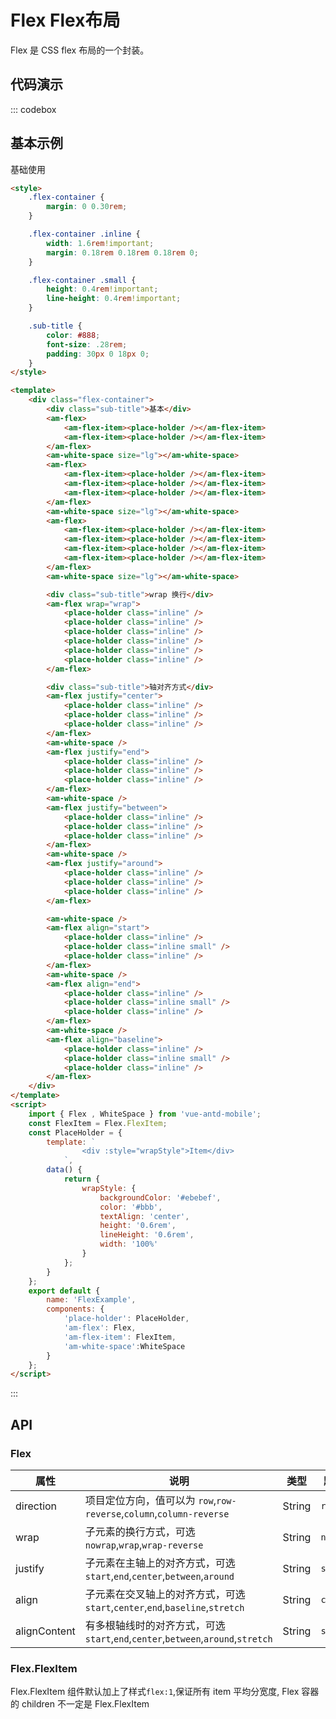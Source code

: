 # Flex Flex布局

Flex 是 CSS flex 布局的一个封装。

## 代码演示

::: codebox

## 基本示例

基础使用

```html
<style>
    .flex-container {
        margin: 0 0.30rem;
    }

    .flex-container .inline {
        width: 1.6rem!important;
        margin: 0.18rem 0.18rem 0.18rem 0;
    }

    .flex-container .small {
        height: 0.4rem!important;
        line-height: 0.4rem!important;
    }

    .sub-title {
        color: #888;
        font-size: .28rem;
        padding: 30px 0 18px 0;
    }
</style>

<template>
    <div class="flex-container">
        <div class="sub-title">基本</div>
        <am-flex>
            <am-flex-item><place-holder /></am-flex-item>
            <am-flex-item><place-holder /></am-flex-item>
        </am-flex>
        <am-white-space size="lg"></am-white-space>
        <am-flex>
            <am-flex-item><place-holder /></am-flex-item>
            <am-flex-item><place-holder /></am-flex-item>
            <am-flex-item><place-holder /></am-flex-item>
        </am-flex>
        <am-white-space size="lg"></am-white-space>
        <am-flex>
            <am-flex-item><place-holder /></am-flex-item>
            <am-flex-item><place-holder /></am-flex-item>
            <am-flex-item><place-holder /></am-flex-item>
            <am-flex-item><place-holder /></am-flex-item>
        </am-flex>
        <am-white-space size="lg"></am-white-space>

        <div class="sub-title">wrap 换行</div>
        <am-flex wrap="wrap">
            <place-holder class="inline" />
            <place-holder class="inline" />
            <place-holder class="inline" />
            <place-holder class="inline" />
            <place-holder class="inline" />
            <place-holder class="inline" />
        </am-flex>

        <div class="sub-title">轴对齐方式</div>
        <am-flex justify="center">
            <place-holder class="inline" />
            <place-holder class="inline" />
            <place-holder class="inline" />
        </am-flex>
        <am-white-space />
        <am-flex justify="end">
            <place-holder class="inline" />
            <place-holder class="inline" />
            <place-holder class="inline" />
        </am-flex>
        <am-white-space />
        <am-flex justify="between">
            <place-holder class="inline" />
            <place-holder class="inline" />
            <place-holder class="inline" />
        </am-flex>
        <am-white-space />
        <am-flex justify="around">
            <place-holder class="inline" />
            <place-holder class="inline" />
            <place-holder class="inline" />
        </am-flex>

        <am-white-space />
        <am-flex align="start">
            <place-holder class="inline" />
            <place-holder class="inline small" />
            <place-holder class="inline" />
        </am-flex>
        <am-white-space />
        <am-flex align="end">
            <place-holder class="inline" />
            <place-holder class="inline small" />
            <place-holder class="inline" />
        </am-flex>
        <am-white-space />
        <am-flex align="baseline">
            <place-holder class="inline" />
            <place-holder class="inline small" />
            <place-holder class="inline" />
        </am-flex>
    </div>
</template>
<script>
    import { Flex , WhiteSpace } from 'vue-antd-mobile';
    const FlexItem = Flex.FlexItem;
    const PlaceHolder = {
        template: `
                <div :style="wrapStyle">Item</div>
            `,
        data() {
            return {
                wrapStyle: {
                    backgroundColor: '#ebebef',
                    color: '#bbb',
                    textAlign: 'center',
                    height: '0.6rem',
                    lineHeight: '0.6rem',
                    width: '100%'
                }
            };
        }
    };
    export default {
        name: 'FlexExample',
        components: {
            'place-holder': PlaceHolder,
            'am-flex': Flex,
            'am-flex-item': FlexItem,
            'am-white-space':WhiteSpace
        }
    };
</script>
```

:::

## API

### Flex

| 属性         | 说明                                                                           | 类型   | 默认值    |
| ------------ | ------------------------------------------------------------------------------ | ------ | --------- |
| direction    | 项目定位方向，值可以为 `row`,`row-reverse`,`column`,`column-reverse`           | String | `row`     |
| wrap         | 子元素的换行方式，可选`nowrap`,`wrap`,`wrap-reverse`                           | String | `nowrap`  |
| justify      | 子元素在主轴上的对齐方式，可选`start`,`end`,`center`,`between`,`around`         | String | `start`   |
| align        | 子元素在交叉轴上的对齐方式，可选`start`,`center`,`end`,`baseline`,`stretch`     | String | `center`  |
| alignContent | 有多根轴线时的对齐方式，可选`start`,`end`,`center`,`between`,`around`,`stretch` | String | `stretch` |

### Flex.FlexItem

Flex.FlexItem 组件默认加上了样式`flex:1`,保证所有 item 平均分宽度, Flex 容器的 children 不一定是 Flex.FlexItem